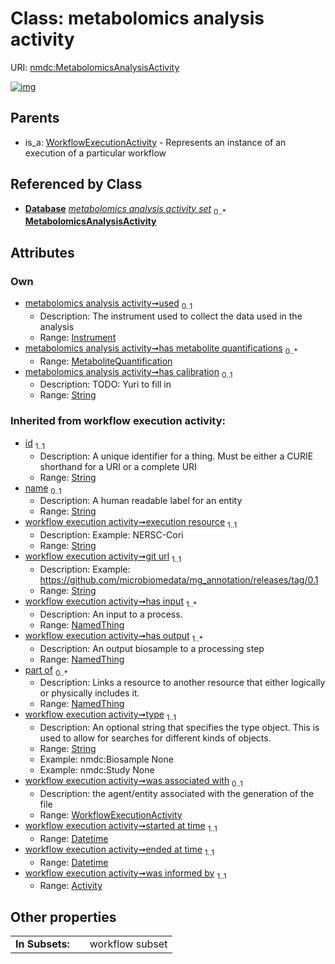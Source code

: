 
# Class: metabolomics analysis activity




URI: [nmdc:MetabolomicsAnalysisActivity](https://microbiomedata/meta/MetabolomicsAnalysisActivity)


[![img](https://yuml.me/diagram/nofunky;dir:TB/class/[WorkflowExecutionActivity],[NamedThing],[MetaboliteQuantification]<has%20metabolite%20quantifications%200..*-++[MetabolomicsAnalysisActivity&#124;has_calibration:string%20%3F;execution_resource(i):string;git_url(i):string;type(i):string;started_at_time(i):datetime;ended_at_time(i):datetime;id(i):string;name(i):string%20%3F],[Instrument]<used%200..1-%20[MetabolomicsAnalysisActivity],[Database]++-%20metabolomics%20analysis%20activity%20set%200..*>[MetabolomicsAnalysisActivity],[WorkflowExecutionActivity]^-[MetabolomicsAnalysisActivity],[MetaboliteQuantification],[Instrument],[Database],[Activity])](https://yuml.me/diagram/nofunky;dir:TB/class/[WorkflowExecutionActivity],[NamedThing],[MetaboliteQuantification]<has%20metabolite%20quantifications%200..*-++[MetabolomicsAnalysisActivity&#124;has_calibration:string%20%3F;execution_resource(i):string;git_url(i):string;type(i):string;started_at_time(i):datetime;ended_at_time(i):datetime;id(i):string;name(i):string%20%3F],[Instrument]<used%200..1-%20[MetabolomicsAnalysisActivity],[Database]++-%20metabolomics%20analysis%20activity%20set%200..*>[MetabolomicsAnalysisActivity],[WorkflowExecutionActivity]^-[MetabolomicsAnalysisActivity],[MetaboliteQuantification],[Instrument],[Database],[Activity])

## Parents

 *  is_a: [WorkflowExecutionActivity](WorkflowExecutionActivity.md) - Represents an instance of an execution of a particular workflow

## Referenced by Class

 *  **[Database](Database.md)** *[metabolomics analysis activity set](metabolomics_analysis_activity_set.md)*  <sub>0..\*</sub>  **[MetabolomicsAnalysisActivity](MetabolomicsAnalysisActivity.md)**

## Attributes


### Own

 * [metabolomics analysis activity➞used](metabolomics_analysis_activity_used.md)  <sub>0..1</sub>
     * Description: The instrument used to collect the data used in the analysis
     * Range: [Instrument](Instrument.md)
 * [metabolomics analysis activity➞has metabolite quantifications](metabolomics_analysis_activity_has_metabolite_quantifications.md)  <sub>0..\*</sub>
     * Range: [MetaboliteQuantification](MetaboliteQuantification.md)
 * [metabolomics analysis activity➞has calibration](metabolomics_analysis_activity_has_calibration.md)  <sub>0..1</sub>
     * Description: TODO: Yuri to fill in
     * Range: [String](types/String.md)

### Inherited from workflow execution activity:

 * [id](id.md)  <sub>1..1</sub>
     * Description: A unique identifier for a thing. Must be either a CURIE shorthand for a URI or a complete URI
     * Range: [String](types/String.md)
 * [name](name.md)  <sub>0..1</sub>
     * Description: A human readable label for an entity
     * Range: [String](types/String.md)
 * [workflow execution activity➞execution resource](workflow_execution_activity_execution_resource.md)  <sub>1..1</sub>
     * Description: Example: NERSC-Cori
     * Range: [String](types/String.md)
 * [workflow execution activity➞git url](workflow_execution_activity_git_url.md)  <sub>1..1</sub>
     * Description: Example: https://github.com/microbiomedata/mg_annotation/releases/tag/0.1
     * Range: [String](types/String.md)
 * [workflow execution activity➞has input](workflow_execution_activity_has_input.md)  <sub>1..\*</sub>
     * Description: An input to a process.
     * Range: [NamedThing](NamedThing.md)
 * [workflow execution activity➞has output](workflow_execution_activity_has_output.md)  <sub>1..\*</sub>
     * Description: An output biosample to a processing step
     * Range: [NamedThing](NamedThing.md)
 * [part of](part_of.md)  <sub>0..\*</sub>
     * Description: Links a resource to another resource that either logically or physically includes it.
     * Range: [NamedThing](NamedThing.md)
 * [workflow execution activity➞type](workflow_execution_activity_type.md)  <sub>1..1</sub>
     * Description: An optional string that specifies the type object.  This is used to allow for searches for different kinds of objects.
     * Range: [String](types/String.md)
     * Example: nmdc:Biosample None
     * Example: nmdc:Study None
 * [workflow execution activity➞was associated with](workflow_execution_activity_was_associated_with.md)  <sub>0..1</sub>
     * Description: the agent/entity associated with the generation of the file
     * Range: [WorkflowExecutionActivity](WorkflowExecutionActivity.md)
 * [workflow execution activity➞started at time](workflow_execution_activity_started_at_time.md)  <sub>1..1</sub>
     * Range: [Datetime](types/Datetime.md)
 * [workflow execution activity➞ended at time](workflow_execution_activity_ended_at_time.md)  <sub>1..1</sub>
     * Range: [Datetime](types/Datetime.md)
 * [workflow execution activity➞was informed by](workflow_execution_activity_was_informed_by.md)  <sub>1..1</sub>
     * Range: [Activity](Activity.md)

## Other properties

|  |  |  |
| --- | --- | --- |
| **In Subsets:** | | workflow subset |


